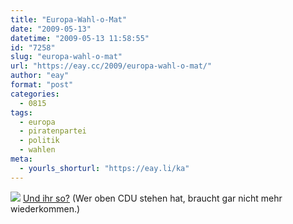 ```yaml
---
title: "Europa-Wahl-o-Mat"
date: "2009-05-13"
datetime: "2009-05-13 11:58:55"
id: "7258"
slug: "europa-wahl-o-mat"
url: "https://eay.cc/2009/europa-wahl-o-mat/"
author: "eay"
format: "post"
categories:
  - 0815
tags:
  - europa
  - piratenpartei
  - politik
  - wahlen
meta:
  - yourls_shorturl: "https://eay.li/ka"
---
```


![](https://eay.cc/uploads/2009/wahlomateuropa.gif) [Und ihr so?](http://www.wahl-o-mat.de/europa/) (Wer oben CDU stehen hat, braucht gar nicht mehr wiederkommen.)
